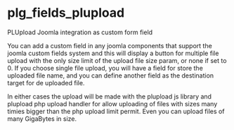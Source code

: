 # plg_fields_plupload
PLUpload Joomla integration as custom form field

You can add a custom field in any joomla components that support the 
joomla custom fields system and this will display a button for multiple 
file upload with the only size limit of the upload file size param, or
none if set to 0.
If you choose single file upload, you will have a field for store the
uploaded file name, and you can define another field as the destination
target for de uploaded file.

In either cases the upload will be made with the plupload js library
and plupload php upload handler for allow uploading of files with sizes
many timies bigger than the php upload limit permit. Even you can upload
files of many GigaBytes in size.
